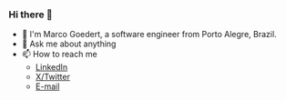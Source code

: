 ### Hi there 👋

- 🧉 I'm Marco Goedert, a software engineer from Porto Alegre, Brazil.
- 💬 Ask me about anything
- 📫 How to reach me
  - [LinkedIn](https://www.linkedin.com/in/marcogoedert)
  - [X/Twitter](https://twitter.com/Marco_Goedert)
  - [E-mail](mailto:hello@marcogoedert.com)

